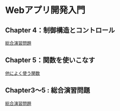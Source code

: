 # Webアプリ開発入門

## Chapter 4：制御構造とコントロール

[総合演習問題](Chapter04/README-CH4-EXE-OPEN.md)

## Chapter 5：関数を使いこなす

[他によく使う関数](Chapter05/README-CH5-FUNC-OPEN.md)

## Chapter3～5 : 総合演習問題

[総合演習問題](README-CH3-5-EXE-OPEN.md)